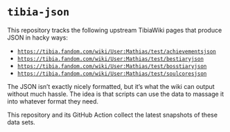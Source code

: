# `tibia-json`

This repository tracks the following upstream TibiaWiki pages that produce JSON in hacky ways:

- [`https://tibia.fandom.com/wiki/User:Mathias/test/achievementsjson`](https://tibia.fandom.com/wiki/User:Mathias/test/achievementsjson)
- [`https://tibia.fandom.com/wiki/User:Mathias/test/bestiaryjson`](https://tibia.fandom.com/wiki/User:Mathias/test/bestiaryjson)
- [`https://tibia.fandom.com/wiki/User:Mathias/test/bosstiaryjson`](https://tibia.fandom.com/wiki/User:Mathias/test/bosstiaryjson)
- [`https://tibia.fandom.com/wiki/User:Mathias/test/soulcoresjson`](https://tibia.fandom.com/wiki/User:Mathias/test/soulcoresjson)

The JSON isn’t exactly nicely formatted, but it’s what the wiki can output without much hassle. The idea is that scripts can use the data to massage it into whatever format they need.

This repository and its GitHub Action collect the latest snapshots of these data sets.
